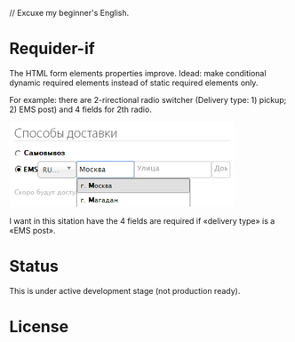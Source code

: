 // Excuxe my beginner's English.

# Requider-if

The HTML form elements properties improve.
Idead: make conditional dynamic required elements instead of static required elements only.

For example: there are 2-rirectional radio switcher (Delivery type: 1) pickup; 2) EMS post) and 4 fields for 2th radio.

![Form example](/required-if-example.png)

I want in this sitation have the 4 fields are required if «delivery type» is a «EMS post».

# Status

This is under active development stage (not production ready).

# License